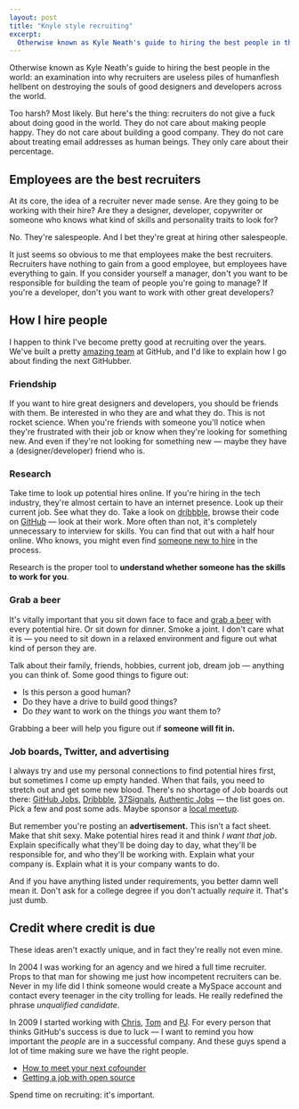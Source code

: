 ```yaml
---
layout: post
title: "Knyle style recruiting"
excerpt:
  Otherwise known as Kyle Neath's guide to hiring the best people in the world: an examination into why recruiters are useless piles of humanflesh hellbent on destroying the souls of good designers and developers across the world.
---
```

Otherwise known as Kyle Neath's guide to hiring the best people in the world: an examination into why recruiters are useless piles of humanflesh hellbent on destroying the souls of good designers and developers across the world.

Too harsh? Most likely. But here's the thing: recruiters do not give a fuck about doing good in the world. They do not care about making people happy. They do not care about building a good company. They do not care about treating email addresses as human beings. They only care about their percentage.

## Employees are the best recruiters

At its core, the idea of a recruiter never made sense. Are they going to be working with their hire? Are they a designer, developer, copywriter or someone who knows what kind of skills and personality traits to look for?

No. They're salespeople. And I bet they're great at hiring other salespeople.

It just seems so obvious to me that employees make the best recruiters. Recruiters have nothing to gain from a good employee, but employees have everything to gain. If you consider yourself a manager, don't you want to be responsible for building the team of people you're going to manage? If you're a developer, don't you want to work with other great developers?

## How I hire people

I happen to think I've become pretty good at recruiting over the years. We've built a pretty [amazing team](https://github.com/about) at GitHub, and I'd like to explain how I go about finding the next GitHubber.

### Friendship

If you want to hire great designers and developers, you should be friends with them. Be interested in who they are and what they do. This is not rocket science. When you're friends with someone you'll notice when they're frustrated with their job or know when they're looking for something new. And even if they're not looking for something new — maybe they have a (designer/developer) friend who is.

### Research

Take time to look up potential hires online. If you're hiring in the tech industry, they're almost certain to have an internet presence. Look up their current job. See what they do. Take a look on [dribbble](http://dribbble.com), browse their code on [GitHub](https://github.com) — look at their work. More often than not, it's completely unnecessary to interview for skills. You can find that out with a half hour online. Who knows, you might even find [someone new to hire](http://ozmm.org/posts/who_we_hire.html) in the process.

Research is the proper tool to **understand whether someone has the skills to work for you**.

### Grab a beer

It's vitally important that you sit down face to face and [grab a beer](http://pjhyett.com/2010/05/27/the-beer-test.html) with every potential hire. Or sit down for dinner. Smoke a joint. I don't care what it is — you need to sit down in a relaxed environment and figure out what kind of person they are.

Talk about their family, friends, hobbies, current job, dream job — anything you can think of. Some good things to figure out:

* Is this person a good human?
* Do they have a drive to build good things?
* Do *they* want to work on the things *you* want them to?

Grabbing a beer will help you figure out if **someone will fit in.**

### Job boards, Twitter, and advertising

I always try and use my personal connections to find potential hires first, but sometimes I come up empty handed. When that fails, you need to stretch out and get some new blood. There's no shortage of Job boards out there: [GitHub Jobs](https://jobs.github.com), [Dribbble](http://dribbble.com/jobs), [37Signals](http://jobs.37signals.com/), [Authentic Jobs](http://www.authenticjobs.com/) — the list goes on. Pick a few and post some ads. Maybe sponsor a [local meetup](https://www.facebook.com/groups/sfdesignlunch/).

But remember you're posting an **advertisement.** This isn't a fact sheet. Make that shit sexy. Make potential hires read it and think *I want that job.* Explain specifically what they'll be doing day to day, what they'll be responsible for, and who they'll be working with. Explain what your company is. Explain what it is your company wants to do.

And if you have anything listed under requirements, you better damn well mean it. Don't ask for a college degree if you don't actually *require* it. That's just dumb.

## Credit where credit is due

These ideas aren't exactly unique, and in fact they're really not even mine.

In 2004 I was working for an agency and we hired a full time recruiter. Props to that man for showing me just how incompetent recruiters can be. Never in my life did I think someone would create a MySpace account and contact every teenager in the city trolling for leads. He really redefined the phrase *unqualified candidate*.

In 2009 I started working with [Chris](https://twitter.com/defunkt), [Tom](https://twitter.com/mojombo) and [PJ](https://twitter.com/pjhyett). For every person that thinks GitHub's success is due to luck — I want to remind you how important the *people* are in a successful company. And these guys spend a lot of time making sure we have the right people.

* [How to meet your next cofounder](http://tom.preston-werner.com/2008/11/03/how-to-meet-your-next-cofounder.html)
* [Getting a job with open source](https://gist.github.com/6443)

Spend time on recruiting: it's important.